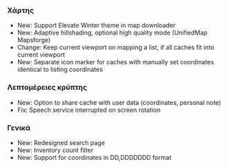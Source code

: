 ### Χάρτης
- New: Support Elevate Winter theme in map downloader
- New: Adaptive hillshading, optional high quality mode (UnifiedMap Mapsforge)
- Change: Keep current viewport on mapping a list, if all caches fit into current viewport
- New: Separate icon marker for caches with manually set coordinates identical to listing coordinates

### Λεπτομέρειες κρύπτης
- New: Option to share cache with user data (coordinates, personal note)
- Fix: Speech service interrupted on screen rotation

### Γενικά
- New: Redesigned search page
- New: Inventory count filter
- New: Support for coordinates in DD,DDDDDDD format

